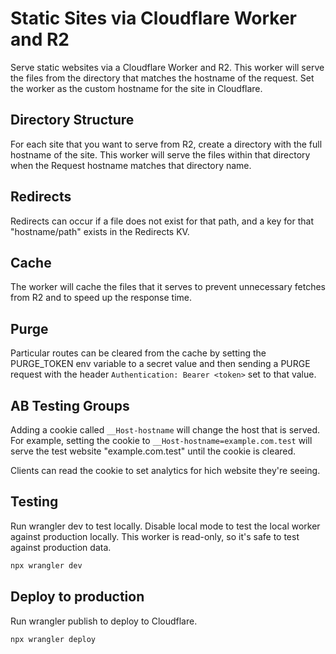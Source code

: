 # Static Sites via Cloudflare Worker and R2

Serve static websites via a Cloudflare Worker and R2. This worker will serve the files from the directory that matches the hostname of the request. Set the worker as the custom hostname for the site in Cloudflare.

## Directory Structure

For each site that you want to serve from R2, create a directory with the full hostname of the site. This worker will serve the files within that directory when the Request hostname matches that directory name.

## Redirects

Redirects can occur if a file does not exist for that path, and a key for that "hostname/path" exists in the Redirects KV.

## Cache

The worker will cache the files that it serves to prevent unnecessary fetches from R2 and to speed up the response time.

## Purge

Particular routes can be cleared from the cache by setting the PURGE_TOKEN env variable to a secret value and then sending a PURGE request with the header `Authentication: Bearer <token>` set to that value.

## AB Testing Groups

Adding a cookie called `__Host-hostname` will change the host that is served. For example, setting the cookie to `__Host-hostname=example.com.test` will serve the test website "example.com.test" until the cookie is cleared.

Clients can read the cookie to set analytics for hich website they're seeing.

## Testing

Run wrangler dev to test locally. Disable local mode to test the local worker against production locally. This worker is read-only, so it's safe to test against production data.

```zsh
npx wrangler dev
```

## Deploy to production

Run wrangler publish to deploy to Cloudflare.

```zsh
npx wrangler deploy
```
